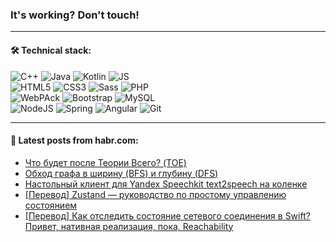 ### It's working? Don't touch!

---

#### 🛠️ Technical stack:

![C++](https://img.shields.io/badge/C++-informational?logo=c%2B%2B&style=flat&logoColor=white&color=9C033A)
![Java](https://img.shields.io/badge/Java-informational?logo=java&style=flat&logoColor=white&color=007396)
![Kotlin](https://img.shields.io/badge/Kotlin-informational?logo=Kotlin&style=flat&logoColor=white&color=0095D5)
![JS](https://img.shields.io/badge/JS-informational?logo=javaScript&style=flat&logoColor=black&color=F7Df1E) <br>
![HTML5](https://img.shields.io/badge/HTML5-informational?logo=html5&style=flat&logoColor=white&color=E34F26)
![CSS3](https://img.shields.io/badge/CSS3-informational?logo=css3&style=flat&logoColor=white&color=157286)
![Sass](https://img.shields.io/badge/Saas-informational?logo=sass&style=flat&logoColor=white&color=hotpink)
![PHP](https://img.shields.io/badge/PHP-informational?logo=php&style=flat&logoColor=white&color=777BB4) <br>
![WebPAck](https://img.shields.io/badge/WebPack-informational?logo=webPack&style=flat&logoColor=white&color=FF6F00)
![Bootstrap](https://img.shields.io/badge/Bootstrap-informational?logo=Bootstrap&style=flat&logoColor=white&color=7952B3)
![MySQL](https://img.shields.io/badge/MySQL-informational?logo=MySQL&style=flat&logoColor=white&color=00f) <br>
![NodeJS](https://img.shields.io/badge/NodeJS-informational?logo=node.js&style=flat&logoColor=white&color=43853D)
![Spring](https://img.shields.io/badge/Spring-informational?logo=Spring&style=flat&logoColor=white&color=0A9EDC)
![Angular](https://img.shields.io/badge/Vue-informational?logo=vue.js&style=flat&logoColor=white&color=red)
![Git](https://img.shields.io/badge/Git-informational?logo=git&style=flat&logoColor=white&color=darkorange)

___

#### 💬 Latest posts from habr.com:

<!-- BLOG-POST-LIST:START -->
- [Что будет после Теории Всего? &lpar;TOE&rpar;](https://habr.com/ru/post/661551/?utm_source=habrahabr&utm_medium=rss&utm_campaign=661551)
- [Обход графа в ширину &lpar;BFS&rpar; и глубину &lpar;DFS&rpar;](https://habr.com/ru/post/661577/?utm_source=habrahabr&utm_medium=rss&utm_campaign=661577)
- [Настольный клиент для Yandex Speechkit text2speech на коленке](https://habr.com/ru/post/661569/?utm_source=habrahabr&utm_medium=rss&utm_campaign=661569)
- [[Перевод] Zustand — руководство по простому управлению состоянием](https://habr.com/ru/post/661411/?utm_source=habrahabr&utm_medium=rss&utm_campaign=661411)
- [[Перевод] Как отследить состояние сетевого соединения в Swift? Привет, нативная реализация, пока, Reachability](https://habr.com/ru/post/661549/?utm_source=habrahabr&utm_medium=rss&utm_campaign=661549)
<!-- BLOG-POST-LIST:END -->
